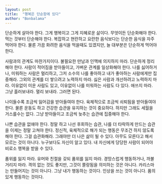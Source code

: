 ```yaml
---
layout: post
title:  "행복은 단순함에 있다"
author: "Bonbalama"
---
```


단순하게 살아야 한다. 그게 행복이고 그게 지혜로운 삶이다. 무엇이든 단순화해야 한다. 먹는 것부터 단순해야 한다. 복잡하고 현란하고 요란한 음식보다는 단순한 음식을 자주 먹어야 한다. 물론 가끔 화려한 음식을 먹을때도 있겠지만, 늘 대부분은 단순하게 먹어야 한다.

사람과의 관계도 마찬가지이다. 불필요한 만남과 인맥에 의지하지 마라. 단순하게 정리해야 한다. 사람이 적어짐을 받아들이고,  가벼운 관계를 일상화해야 한다. 나를 싫어하거나, 미워하는 사람은 멀리하고,  그저 소수의 나를 좋아하고 내가 좋아하는 사람에게만 집중해라. 그외의 관계를 더 쌓으려고 노력하지 마라. 싫은 사람과 개선하려고 노력하지 마라. 이유없이 미운 사람도 있고, 이유없이 나를 미워하는 사람도 다 있다. 애쓰지 마라. 그냥 흘러보내라. 멀리 보내라. 그러면 된다.

나이들수록 조금씩 잃어감을 받아들여야 한다. 육체적으로 조금씩 쇠퇴됨을 받아들여야 한다. 물론 운동도 하고 건강한 습관을 유지하는 것이 중요하다. 하지만 그래도 세월을 거스를수는 없다. 그냥 받아들이고 조금씩 늦추는 습관에 집중해야 한다. 

나쁜 습관을 없애야 한다. 정말 하고 나선 후회하는 습관, 나를 더 타락하게 만드는 습관을 이제는 정말 고쳐야 한다. 정신적, 육체적으로 해가 되는 행동은 무조건 하지 않도록 해야 한다. 그걸 습관화해라. 그래야만 더 나은 삶이 될 수 있다. 아무도 모른다고 해서 모르는 것이 아니다. 누구보다도 자신이 알고 있다. 내 자신에게 당당한 사람이 되어야 비로소 행복을 받을 수 있다. 

품위를 잃지 마라. 유머와 친절을 갖되 품위를 잃지 마라. 경망스럽게 행동하거나, 까불거리지 마라. 격의 없는 것도 좋지만, 그것이 쫄랑됨을 의미하는 것은 아니다. 카리스마는 만들어지는 것이 아니다. 그냥 내가 행동하는 것이다. 인상을 쓰는 것이 아니다. 품의있게 행동하는 것이다. 
